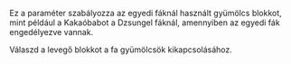 Ez a paraméter szabályozza az egyedi fáknál használt gyümölcs blokkot, mint például a Kakaóbabot a Dzsungel fáknál, amennyiben az egyedi fák engedélyezve vannak.

Válaszd a levegő blokkot a fa gyümölcsök kikapcsolásához.